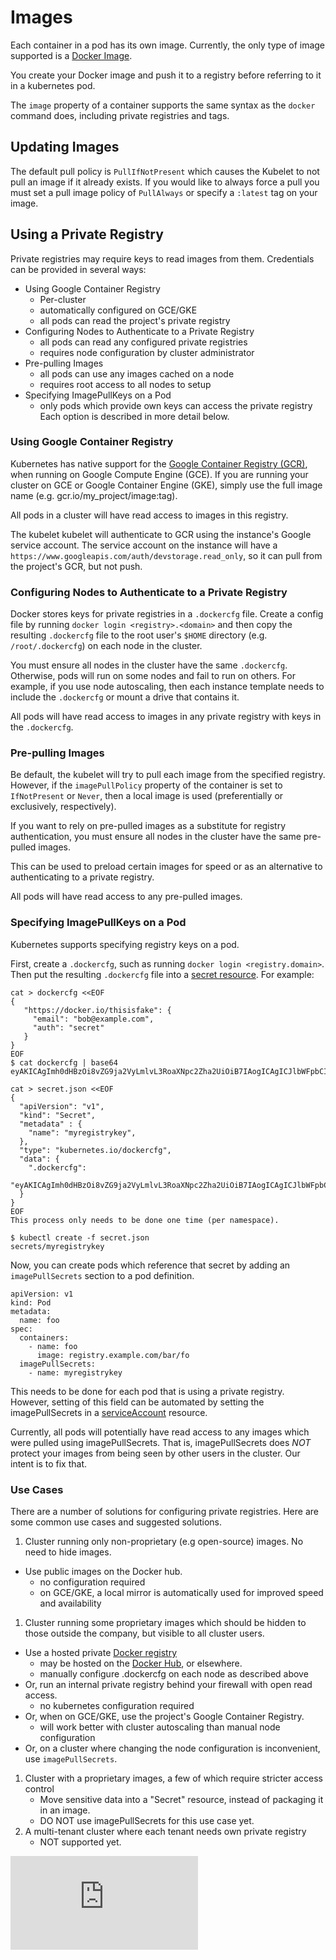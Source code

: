 # Images
Each container in a pod has its own image.  Currently, the only type of image supported is a [Docker Image](https://docs.docker.com/userguide/dockerimages/).

You create your Docker image and push it to a registry before referring to it in a kubernetes pod.

The `image` property of a container supports the same syntax as the `docker` command does, including private registries and tags.

## Updating Images

The default pull policy is `PullIfNotPresent` which causes the Kubelet to not
pull an image if it already exists. If you would like to always force a pull
you must set a pull image policy of `PullAlways` or specify a `:latest` tag on
your image.

## Using a Private Registry
Private registries may require keys to read images from them.
Credentials can be provided in several ways:
  - Using Google Container Registry
    - Per-cluster
    - automatically configured on GCE/GKE
    - all pods can read the project's private registry
  - Configuring Nodes to Authenticate to a Private Registry 
    - all pods can read any configured private registries
    - requires node configuration by cluster administrator
  - Pre-pulling Images
    - all pods can use any images cached on a node
    - requires root access to all nodes to setup
  - Specifying ImagePullKeys on a Pod
    - only pods which provide own keys can access the private registry
Each option is described in more detail below.
   

### Using Google Container Registry

Kubernetes has native support for the [Google Container
Registry (GCR)](https://cloud.google.com/tools/container-registry/), when running on Google Compute
Engine (GCE).  If you are running your cluster on GCE or Google Container Engine (GKE), simply
use the full image name (e.g. gcr.io/my_project/image:tag).

All pods in a cluster will have read access to images in this registry.

The kubelet kubelet will authenticate to GCR using the instance's
Google service account.  The service account on the instance
will have a `https://www.googleapis.com/auth/devstorage.read_only`,
so it can pull from the project's GCR, but not push.

### Configuring Nodes to Authenticate to a Private Registry 
Docker stores keys for private registries in a `.dockercfg` file.  Create a config file by running
`docker login <registry>.<domain>` and then copy the resulting `.dockercfg` file to the root user's
`$HOME` directory (e.g. `/root/.dockercfg`) on each node in the cluster.

You must ensure all nodes in the cluster have the same `.dockercfg`.  Otherwise, pods will run on
some nodes and fail to run on others.  For example, if you use node autoscaling, then each instance
template needs to include the `.dockercfg` or mount a drive that contains it.

All pods will have read access to images in any private registry with keys in the `.dockercfg`.

### Pre-pulling Images

Be default, the kubelet will try to pull each image from the specified registry.
However, if the `imagePullPolicy` property of the container is set to `IfNotPresent` or `Never`,
then a local image is used (preferentially or exclusively, respectively).

If you want to rely on pre-pulled images as a substitute for registry authentication,
you must ensure all nodes in the cluster have the same pre-pulled images.

This can be used to preload certain images for speed or as an alternative to authenticating to a private registry.

All pods will have read access to any pre-pulled images.

### Specifying ImagePullKeys on a Pod
Kubernetes supports specifying registry keys on a pod.

First, create a `.dockercfg`, such as running `docker login <registry.domain>`.
Then put the resulting `.dockercfg` file into a [secret resource](../docs/secret.md).  For example:
```
cat > dockercfg <<EOF
{ 
   "https://docker.io/thisisfake": { 
     "email": "bob@example.com", 
     "auth": "secret" 
   } 
}
EOF
$ cat dockercfg | base64
eyAKICAgImh0dHBzOi8vZG9ja2VyLmlvL3RoaXNpc2Zha2UiOiB7IAogICAgICJlbWFpbCI6ICJib2JAZXhhbXBsZS5jb20iLCAKICAgICAiYXV0aCI6ICJzZWNyZXQiIAogICB9Cn0K

cat > secret.json <<EOF
{
  "apiVersion": "v1",
  "kind": "Secret",
  "metadata" : {
    "name": "myregistrykey",
  },  
  "type": "kubernetes.io/dockercfg",
  "data": {
    ".dockercfg":
      "eyAKICAgImh0dHBzOi8vZG9ja2VyLmlvL3RoaXNpc2Zha2UiOiB7IAogICAgICJlbWFpbCI6ICJib2JAZXhhbXBsZS5jb20iLCAKICAgICAiYXV0aCI6ICJzZWNyZXQiIAogICB9Cn0K",
  }
}
EOF
This process only needs to be done one time (per namespace).

$ kubectl create -f secret.json
secrets/myregistrykey
```

Now, you can create pods which reference that secret by adding an `imagePullSecrets`
section to a pod definition.
```
apiVersion: v1
kind: Pod
metadata:
  name: foo
spec:
  containers:
    - name: foo
      image: registry.example.com/bar/fo
  imagePullSecrets:
    - name: myregistrykey
```
This needs to be done for each pod that is using a private registry.
However, setting of this field can be automated by setting the imagePullSecrets
in a [serviceAccount](../docs/service_accounts.md) resource.

Currently, all pods will potentially have read access to any images which were
pulled using imagePullSecrets.  That is, imagePullSecrets does *NOT* protect your
images from being seen by other users in the cluster.  Our intent
is to fix that.

### Use Cases
There are a number of solutions for configuring private registries.  Here are some
common use cases and suggested solutions.

 1. Cluster running only non-proprietary (e.g open-source) images.  No need to hide images.
   - Use public images on the Docker hub.
     - no configuration required
     - on GCE/GKE, a local mirror is automatically used for improved speed and availability
 1. Cluster running some proprietary images which should be hidden to those outside the company, but
   visible to all cluster users.
   - Use a hosted private [Docker registry](https://docs.docker.com/registry/)
     - may be hosted on the [Docker Hub](https://hub.docker.com/account/signup/), or elsewhere.
     - manually configure .dockercfg on each node as described above
   - Or, run an internal private registry behind your firewall with open read access.
     - no kubernetes configuration required
   - Or, when on GCE/GKE, use the project's Google Container Registry.
     - will work better with cluster autoscaling than manual node configuration
   - Or, on a cluster where changing the node configuration is inconvenient, use `imagePullSecrets`.
  1. Cluster with a proprietary images, a few of which require stricter access control
     - Move sensitive data into a "Secret" resource, instead of packaging it in an image.
     - DO NOT use imagePullSecrets for this use case yet.
  1. A multi-tenant cluster where each tenant needs own private registry
     - NOT supported yet.


[![Analytics](https://kubernetes-site.appspot.com/UA-36037335-10/GitHub/docs/images.md?pixel)]()

